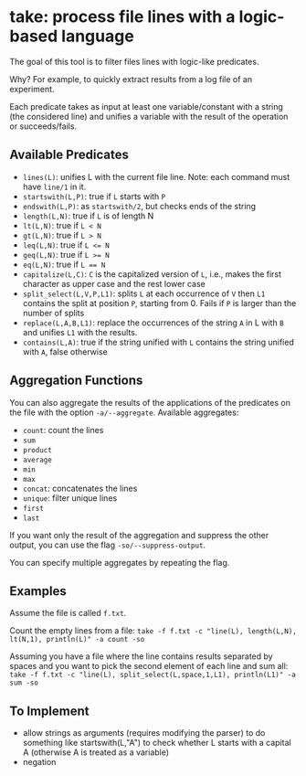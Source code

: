 # take: process file lines with a logic-based language

The goal of this tool is to filter files lines with logic-like predicates.

Why? For example, to quickly extract results from a log file of an experiment.

Each predicate takes as input at least one variable/constant with a string (the considered line) and unifies a variable with the result of the operation or succeeds/fails.


<!-- # Idea: multiple filtering stage, to compute, for example, aggregations, or an aggregation command
sum, average, stddev, min, max, count, ... -->

<!-- `split(L,",",L1)`: splits the lines L according to the delimiter , and unifies with L1 the remaining lines.  -->
<!-- In addition, each line in L1 is associated with an integer used to denote the length of the initial line -->
<!-- `select(L1,2,L2)`: select the second field from each split. The value stored in split also allows to keep track of the length -->


## Available Predicates
- `lines(L)`: unifies L with the current file line. Note: each command must have `line/1` in it.
- `startswith(L,P)`: true if `L` starts with `P`
- `endswith(L,P)`: as `startswith/2`, but checks ends of the string
- `length(L,N)`: true if `L` is of length N
- `lt(L,N)`: true if `L < N`
- `gt(L,N)`: true if `L > N`
- `leq(L,N)`: true if `L <= N`
- `geq(L,N)`: true if `L >= N`
- `eq(L,N)`: true if `L == N`
- `capitalize(L,C)`: `C` is the capitalized version of `L`, i.e., makes the first character as upper case and the rest lower case
- `split_select(L,V,P,L1)`: splits `L` at each occurrence of `V` then `L1` contains the split at position `P`, starting from 0. Fails if `P` is larger than the number of splits
- `replace(L,A,B,L1)`: replace the occurrences of the string `A` in L with `B` and unifies `L1` with the results.
- `contains(L,A)`: true if the string unified with `L` contains the string unified with `A`, false otherwise

## Aggregation Functions
You can also aggregate the results of the applications of the predicates on the file with the option `-a/--aggregate`.
Available aggregates:
- `count`: count the lines
- `sum`
- `product`
- `average`
- `min`
- `max`
- `concat`: concatenates the lines
- `unique`: filter unique lines
- `first`
- `last`

If you want only the result of the aggregation and suppress the other output, you can use the flag `-so/--suppress-output`.

You can specify multiple aggregates by repeating the flag.

## Examples

Assume the file is called `f.txt`.

Count the empty lines from a file: `take -f f.txt -c "line(L), length(L,N), lt(N,1), println(L)" -a count -so`

Assuming you have a file where the line contains results separated by spaces and you want to pick the second element of each line and sum all: `take -f f.txt -c "line(L), split_select(L,space,1,L1), println(L1)" -a sum -so`


## To Implement
- allow strings as arguments (requires modifying the parser) to do something like startswith(L,"A") to check whether L starts with a capital A (otherwise A is treated as a variable)
- negation

<!-- 
Example command:  uv run take -f f.txt -c "line(L), split_select(L,space,4,L1), split_select(L,space,5,L2), print(L1),println(L2)"

I can escape startswith by doing

# i need to specify the allowed arguments directions
for instance, the second and third arguments must be ground
otherwise it does not work
split_select(L,",",2,L2)
but also, if line is 10,20,1,2
split_select(L,",",2,L2) -> L2 = 1
split_select(L,",",L2,L3) -> L3 = 20
concat(L2,L3,L4) (i.e., concat(L2,L3,"",L4)) ->  L4 = 120


ma con
split_select(L,",",E,L2), gt(E,3)


s = [...]
for i in range(len(s)):
    rem = i % split_size
    # print(rem, i)
    if rem == 1:
        print(s[i])



lines(L), length(L,N,L1), gt(N,4), startswith(L1,"v"), lt(N,7), print(L1)


se file
v0,2,6
a,v
v,6,4544

L = 
"v0,2,6"
"a,v"
"v,6,4544"

applico length(L,N,L1)
L1 = L
N = [6,3,8]

applico gt(N,4) ed L1 diventa
L1 = 
"v0,2,6"
"v,6,4544"

applico startswith(L1,"v"),
L2 = 
"v0,2,6"
"v,6,4544"

ora lt(N,7)
questo si deve riflettere su L2, quindi
L2 = 
"v0,2,6" 


lines(L), length(L,N), gt(N,4), startswith(L,"v"), lt(N,7), print(L)

line(L), length(L,3), append(L) -->